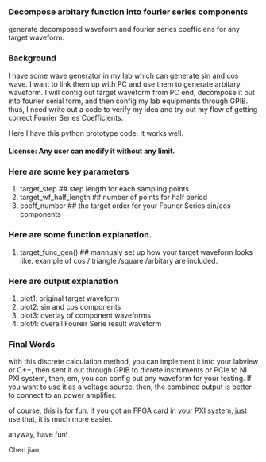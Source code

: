 ### Decompose arbitary function into fourier series components 
generate decomposed waveform and fourier series coefficiens for any target waveform.

### Background
I have some wave generator in my lab which can generate sin and cos wave.  I want to link them up with PC and use them to generate arbitary waveform.  I will config out target waveform from PC end, decompose it out into fourier serial form, and then config my lab equipments through GPIB. thus, I need write out a code to verify my idea and try out my flow of getting correct Fourier Series Coefficients.

Here I have this python prototype code.  It works well.  

#### License: Any user can modify it without any limit. 

### Here are some key parameters
1. target_step            ## step length for each sampling points
2. target_wf_half_length  ## number of points for half period
3. coeff_number           ## the target order for your Fourier Series sin/cos components

### Here are some function explanation. 
1. target_func_gen()      ## mannualy set up how your target waveform looks like.  example of cos / triangle /square /arbitary are included.

### Here are output explanation
1. plot1: original target waveform
2. plot2: sin and cos components
3. plot3: overlay of component waveforms
4. plot4: overall Foureir Serie result waveform

### Final Words
with this discrete calculation method,  you can implement it into your labview or C++, then sent it out through GPIB to dicrete instruments or PCIe to NI PXI system, then,  em, you can config out any waveform for your testing. If you want to use it as a voltage source, then, the combined output is better to connect to an power amplifier. 

of course, this is for fun.  if you got an FPGA card in your PXI system, just use that, it is much more easier. 

anyway, have fun!

Chen jian
